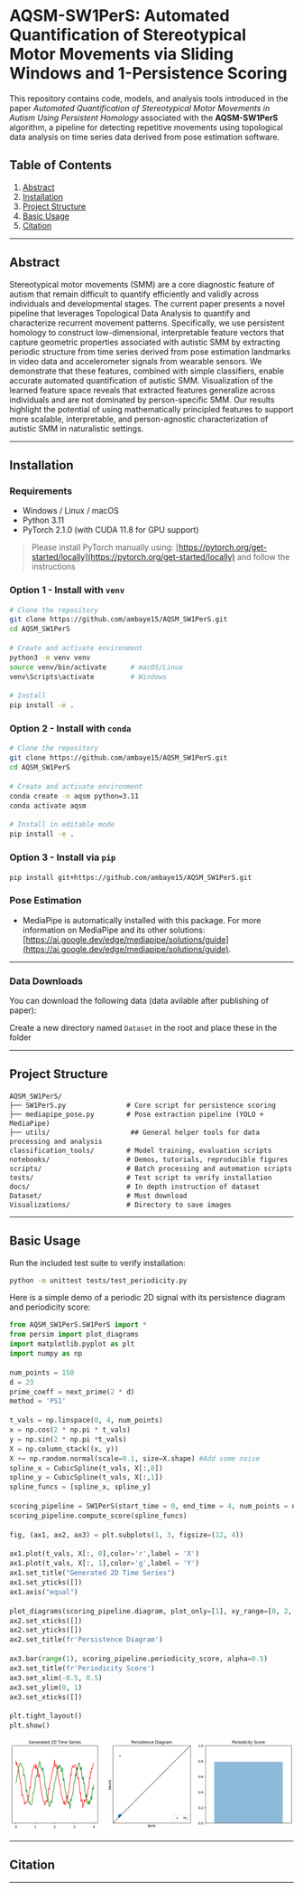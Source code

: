 
# AQSM-SW1PerS: Automated Quantification of Stereotypical Motor Movements via Sliding Windows and 1-Persistence Scoring

This repository contains code, models, and analysis tools introduced in the paper *Automated Quantification of Stereotypical Motor Movements in Autism Using Persistent Homology* associated with the **AQSM-SW1PerS** algorithm, a pipeline for detecting repetitive movements using topological data analysis on time series data derived from pose estimation software.

## Table of Contents
1. [Abstract](#abstract)
2. [Installation](#installation)
3. [Project Structure](#structure)
4. [Basic Usage](#usage)
5. [Citation](#citation)

---

<a name="abstract"></a>
## Abstract

Stereotypical motor movements (SMM) are a core diagnostic feature of autism that remain difficult to quantify efficiently and validly across individuals and developmental stages. The current paper presents a novel pipeline that leverages Topological Data Analysis to quantify and characterize recurrent movement patterns. Specifically, we use persistent homology to construct low-dimensional, interpretable feature vectors that capture geometric properties associated with autistic SMM by extracting periodic structure from time series derived from pose estimation landmarks in video data and accelerometer signals from wearable sensors. We demonstrate that these features, combined with simple classifiers, enable accurate automated quantification of autistic SMM. Visualization of the learned feature space reveals that extracted features generalize across individuals and are not dominated by person-specific SMM. Our results highlight the potential of using mathematically principled features to support more scalable, interpretable, and person-agnostic characterization of autistic SMM in naturalistic settings.

---

<a name="installation"></a>
## Installation

### Requirements
- Windows / Linux / macOS
- Python 3.11
- PyTorch 2.1.0 (with CUDA 11.8 for GPU support)
> Please install PyTorch manually using: [https://pytorch.org/get-started/locally](https://pytorch.org/get-started/locally) and follow the instructions


### Option 1 - Install with `venv`
```bash
# Clone the repository
git clone https://github.com/ambaye15/AQSM_SW1PerS.git
cd AQSM_SW1PerS

# Create and activate environment
python3 -m venv venv
source venv/bin/activate      # macOS/Linux
venv\Scripts\activate         # Windows

# Install 
pip install -e .
```

### Option 2 - Install with `conda`
```bash
# Clone the repository
git clone https://github.com/ambaye15/AQSM_SW1PerS.git
cd AQSM_SW1PerS

# Create and activate environment
conda create -n aqsm python=3.11
conda activate aqsm

# Install in editable mode
pip install -e .
```

### Option 3 - Install via `pip`
```bash
pip install git+https://github.com/ambaye15/AQSM_SW1PerS.git
```

### Pose Estimation
- MediaPipe is automatically installed with this package. For more information on MediaPipe and its other solutions: [https://ai.google.dev/edge/mediapipe/solutions/guide](https://ai.google.dev/edge/mediapipe/solutions/guide). 

---

### Data Downloads

You can download the following data (data avilable after publishing of paper):

Create a new directory named `Dataset` in the root and place these in the folder

---

<a name="structure"></a>
## Project Structure

```
AQSM_SW1PerS/
├── SW1PerS.py               # Core script for persistence scoring
├── mediapipe_pose.py        # Pose extraction pipeline (YOLO + MediaPipe)
├── utils/                    ## General helper tools for data processing and analysis
classification_tools/        # Model training, evaluation scripts
notebooks/                   # Demos, tutorials, reproducible figures
scripts/                     # Batch processing and automation scripts
tests/                       # Test script to verify installation
docs/                        # In depth instruction of dataset
Dataset/                     # Must download
Visualizations/              # Directory to save images
```

---

<a name="usage"></a>
## Basic Usage

Run the included test suite to verify installation:

```bash
python -m unittest tests/test_periodicity.py
```

Here is a simple demo of a periodic 2D signal with its persistence diagram and periodicity score:

```python
from AQSM_SW1PerS.SW1PerS import *
from persim import plot_diagrams
import matplotlib.pyplot as plt
import numpy as np

num_points = 150
d = 23
prime_coeff = next_prime(2 * d)
method = 'PS1'

t_vals = np.linspace(0, 4, num_points)
x = np.cos(2 * np.pi * t_vals)
y = np.sin(2 * np.pi *t_vals)
X = np.column_stack((x, y))
X += np.random.normal(scale=0.1, size=X.shape) #Add some noise
spline_x = CubicSpline(t_vals, X[:,0])
spline_y = CubicSpline(t_vals, X[:,1])
spline_funcs = [spline_x, spline_y]

scoring_pipeline = SW1PerS(start_time = 0, end_time = 4, num_points = num_points, method = method, d = d, prime_coeff = prime_coeff)
scoring_pipeline.compute_score(spline_funcs)

fig, (ax1, ax2, ax3) = plt.subplots(1, 3, figsize=(12, 4))

ax1.plot(t_vals, X[:, 0],color='r',label = 'X')
ax1.plot(t_vals, X[:, 1],color='g',label = 'Y')
ax1.set_title("Generated 2D Time Series")
ax1.set_yticks([])
ax1.axis("equal")

plot_diagrams(scoring_pipeline.diagram, plot_only=[1], xy_range=[0, 2, 0, 2], ax = ax2)
ax2.set_xticks([])
ax2.set_yticks([])
ax2.set_title(fr'Persistence Diagram')

ax3.bar(range(1), scoring_pipeline.periodicity_score, alpha=0.5)
ax3.set_title(fr'Periodicity Score')
ax3.set_xlim(-0.5, 0.5)
ax3.set_ylim(0, 1)
ax3.set_xticks([])

plt.tight_layout()
plt.show()    

```

![Time Series Demo](Visualizations/demo_time_series.png)

---

<a name="citation"></a>
## Citation


---
